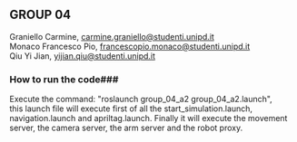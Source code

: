 ## GROUP 04 ##  
Graniello Carmine, carmine.graniello@studenti.unipd.it  
Monaco Francesco Pio, francescopio.monaco@studenti.unipd.it  
Qiu Yi Jian, yijian.qiu@studenti.unipd.it  


### How to run the code###
Execute the command: "roslaunch group_04_a2 group_04_a2.launch",  
this launch file will execute first of all the start_simulation.launch, navigation.launch and apriltag.launch. 
Finally it will execute the movement server, the camera server, the arm server and the robot proxy.